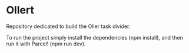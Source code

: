 # Ollert
Repository dedicated to build the Oller task divider.

To run the project simply install the dependencies (npm install), and then run it with Parcel! (npm run dev).

